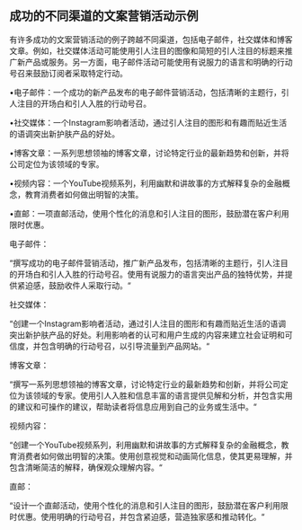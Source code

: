 ## 成功的不同渠道的文案营销活动示例

有许多成功的文案营销活动的例子跨越不同渠道，包括电子邮件，社交媒体和博客文章。例如，社交媒体活动可能使用引人注目的图像和简短的引人注目的标题来推广新产品或服务。另一方面，电子邮件活动可能使用有说服力的语言和明确的行动号召来鼓励订阅者采取特定行动。

•电子邮件：一个成功的新产品发布的电子邮件营销活动，包括清晰的主题行，引人注目的开场白和引人入胜的行动号召。

•社交媒体：一个Instagram影响者活动，通过引人注目的图形和有趣而贴近生活的语调突出新护肤产品的好处。

•博客文章：一系列思想领袖的博客文章，讨论特定行业的最新趋势和创新，并将公司定位为该领域的专家。

•视频内容：一个YouTube视频系列，利用幽默和讲故事的方式解释复杂的金融概念，教育消费者如何做出明智的决策。

•直邮：一项直邮活动，使用个性化的消息和引人注目的图形，鼓励潜在客户利用限时优惠。

电子邮件：

“撰写成功的电子邮件营销活动，推广新产品发布，包括清晰的主题行，引人注目的开场白和引人入胜的行动号召。使用有说服力的语言突出产品的独特优势，并提供紧迫感，鼓励收件人采取行动。“

社交媒体：

“创建一个Instagram影响者活动，通过引人注目的图形和有趣而贴近生活的语调突出新护肤产品的好处。利用影响者的认可和用户生成的内容来建立社会证明和可信度，并包含明确的行动号召，以引导流量到产品网站。“

博客文章：

“撰写一系列思想领袖的博客文章，讨论特定行业的最新趋势和创新，并将公司定位为该领域的专家。使用引人入胜和信息丰富的语言提供见解和分析，并包含实用的建议和可操作的建议，帮助读者将信息应用到自己的业务或生活中。“

视频内容：

“创建一个YouTube视频系列，利用幽默和讲故事的方式解释复杂的金融概念，教育消费者如何做出明智的决策。使用创意视觉和动画简化信息，使其更易理解，并包含清晰简洁的解释，确保观众理解内容。“

直邮：

“设计一个直邮活动，使用个性化的消息和引人注目的图形，鼓励潜在客户利用限时优惠。使用明确的行动号召，并包含紧迫感，营造独家感和推动转化。“
